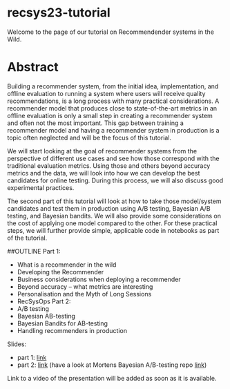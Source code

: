 # recsys23-tutorial
Welcome to the page of our tutorial on Recommendender systems in the Wild. 

# Abstract
Building a recommender system, from the initial idea, implementation, and offline evaluation to running a system where users will receive quality recommendations, is a long process with many practical considerations. A recommender model that produces close to state-of-the-art metrics in an offline evaluation is only a small step in creating a recommender system and often not the most important. This gap between training a recommender model and having a recommender system in production is a topic often neglected and will be the focus of this tutorial.

We will start looking at the goal of recommender systems from the perspective of different use cases and see how those correspond with the traditional evaluation metrics. Using those and others beyond accuracy metrics and the data, we will look into how we can develop the best candidates for online testing. During this process, we will also discuss good experimental practices.

The second part of this tutorial will look at how to take those model/system candidates and test them in production using A/B testing, Bayesian A/B testing, and Bayesian bandits. We will also provide some considerations on the cost of applying one model compared to the other. For these practical steps, we will further provide simple, applicable code in notebooks as part of the tutorial.

##OUTLINE
Part 1:
* What is a recommender in the wild
* Developing the Recommender
* Business considerations when deploying a recommender
* Beyond accuracy – what metrics are interesting
* Personalisation and the Myth of Long Sessions
* RecSysOps
Part 2:
* A/B testing
* Bayesian AB-testing
* Bayesian Bandits for AB-testing
* Handling recommenders in production

Slides:
* part 1: [link](https://www.dropbox.com/scl/fi/2a3zlqetpb5tujcw6173a/kim-falk-at-recsys23.pdf?rlkey=hp7gbz3vdt8jvu689uxddui9v&st=wlesix4m&dl=0)
* part 2: [link](https://github.com/Arngren/bayesian-ab-test/blob/main/pdf/Tutorial%20-%20Bayesian%20AB-testing.pdf) (have a look at Mortens Bayesian A/B-testing repo [link](https://github.com/Arngren/bayesian-ab-test/tree/main))

Link to a video of the presentation will be added as soon as it is available. 

